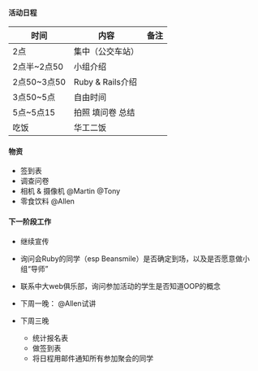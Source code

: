 #### 活动日程

时间|内容|备注|
---|---|---|
2点|集中（公交车站）|
2点半~2点50|小组介绍|
2点50~3点50|Ruby & Rails介绍|
3点50~5点|自由时间|
5点~5点15|拍照 填问卷 总结|
|吃饭|华工二饭

#### 物资

* 签到表 
* 调查问卷 
* 相机 & 摄像机 @Martin @Tony
* 零食饮料 @Allen

#### 下一阶段工作

* 继续宣传
* 询问会Ruby的同学（esp Beansmile）是否确定到场，以及是否愿意做小组“导师”
* 联系中大web俱乐部，询问参加活动的学生是否知道OOP的概念

* 下周一晚： @Allen试讲

* 下周三晚
	* 统计报名表
	* 做签到表
	* 将日程用邮件通知所有参加聚会的同学